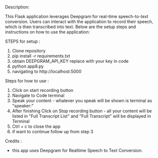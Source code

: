 Description:

This Flask application leverages Deepgram for real-time speech-to-text conversion. Users can interact with the application to record their speech, which is then transcribed into text. Below are the setup steps and instructions on how to use the application:

STEPS for setup :
1. Clone repository
2. pip install -r requirements.txt
3. obtain DEEPGRAM_API_KEY replace with your key in code
3. python app8.py
4. navigating to http://localhost:5000

Steps for how to use :
1. Click on start recording button 
2. Navigate to Code terminal
3. Speak your content - whatever you speak will be shown is terminal as "speaker:"
4. After finishing Click on Stop recording button - all your content will be listed in "Full Transcript List" and "Full Transcript" will be displayed in Terminal
5. Ctrl + c  to close the app
6. if want to continue follow up from step 3

Credits :
* this app uses Deepgram for Realtime Speech to Text Conversion.
